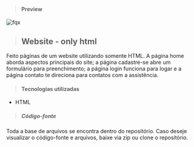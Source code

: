 > #### Preview 

![fqx](https://user-images.githubusercontent.com/91498761/138540757-2a7b3f9f-5752-4a5b-bc4f-2eea4012bc6d.gif)

> ## Website - only html

Feito páginas de um website utilizando somente HTML. A página home aborda aspectos principais do site; a página cadastre-se abre um formulário para preenchimento; a página login funciona para logar e a página contato te direciona para contatos com a assistência.

> #### Tecnologias utilizadas

- HTML

> ##### Código-fonte

Toda a base de arquivos se encontra dentro do repositório. Caso deseje visualizar o código-fonte e arquivos, baixe via zip ou clone o repositório.


